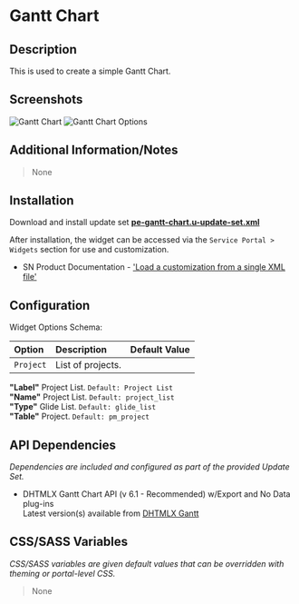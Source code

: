 # Gantt Chart

## Description

This is used to create a simple Gantt Chart.

## Screenshots

![Gantt Chart](https://raw.githubusercontent.com/platform-experience/serviceportal-widget-library/master/src/pe-gantt-chart/images/pe-gantt-chart.png)
![Gantt Chart Options](https://raw.githubusercontent.com/platform-experience/serviceportal-widget-library/master/src/pe-gantt-chart/images/gantt-chart-options.png)

## Additional Information/Notes

> None

## Installation

Download and install update set **[pe-gantt-chart.u-update-set.xml](https://github.com/platform-experience/serviceportal-widget-library/blob/master/src/pe-gantt-chart/pe-gantt-chart.u-update-set.xml)**

After installation, the widget can be accessed via the `Service Portal > Widgets` section for use and customization.

- SN Product Documentation - ['Load a customization from a single XML file'](https://docs.servicenow.com/bundle/kingston-application-development/page/build/system-update-sets/task/t_SaveAnUpdateSetAsAnXMLFile.html)

## Configuration

Widget Options Schema:

| Option       | Description                | Default Value  |
| :----------- | :------------------------- | :------------- |
| `Project`    | List of projects.          |                |

**"Label"** Project List. `Default: Project List`<br/>
**"Name"** Project List. `Default: project_list`<br/>
**"Type"** Glide List. `Default: glide_list`<br/>
**"Table"** Project. `Default: pm_project`<br/>

## API Dependencies

_Dependencies are included and configured as part of the provided Update Set._

- DHTMLX Gantt Chart API (v 6.1 - Recommended) w/Export and No Data plug-ins
  <br/>Latest version(s) available from [DHTMLX Gantt](https://docs.dhtmlx.com/gantt/)

## CSS/SASS Variables

_CSS/SASS variables are given default values that can be overridden with theming or portal-level CSS._

> None
